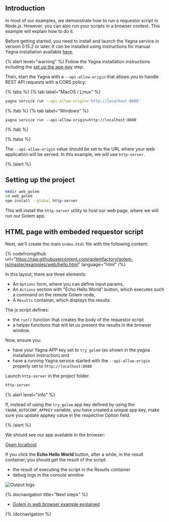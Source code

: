 ## Introduction

In most of our examples, we demonstrate how to run a requestor script in Node.js. However, you can also run your scripts in a browser context. This example will explain how to do it.

Before getting started, you need to install and launch the Yagna service in version 0.15.2 or later. It can be installed using instructions for manual Yagna installation available [here](/docs/creators/tools/yagna/yagna-installation-for-requestors).

{% alert level="warning" %}
Follow the Yagna installation instructions including the [set up the app-key](/docs/creators/tools/yagna/yagna-installation-for-requestors) step.

Then, start the Yagna with a `--api-allow-origin` that allows you to handle REST API requests with a CORS policy:

{% tabs %}
{% tab label="MacOS / Linux" %}

```bash
yagna service run --api-allow-origin='http://localhost:8080'
```

{% /tab %}
{% tab label="Windows" %}

```console
yagna service run --api-allow-origin=http://localhost:8080
```

{% /tab %}

{% /tabs %}

The `--api-allow-origin` value should be set to the URL where your web application will be served.
In this example, we will use `http-server`.

{% /alert %}

## Setting up the project

```bash
mkdir web_golem
cd web_golem
npm install --global http-server
```

This will install the `http-server` utility to host our web page, where we will run our Golem app.

## HTML page with embeded requestor script

Next, we'll create the main `index.html` file with the following content:

{% codefromgithub url="https://raw.githubusercontent.com/golemfactory/golem-js/master/examples/web/hello.html" language="html" /%}

In this layout, there are three elements:

- An `Options` form, where you can define input params,
- An `Actions` section with "Echo Hello World" button, which executes such a command on the remote Golem node,
- A `Results` container, which displays the results

The js script defines:

- the `run()` function that creates the body of the requestor script
- a helper functions that will let us present the results in the browser window.

Now, ensure you:

- have your Yagna APP key set to `try_golem` (as shown in the yagna installation instruction) and
- have a running Yagna service started with the `--api-allow-origin` properly set to `http://localhost:8080`

Launch `http-server` in the project folder.

```bash
http-server
```

{% alert level="info" %}

If, instead of using the `try_golem` app key defined by using the `YAGNA_AUTOCONF_APPKEY` variable, you have created a unique app key, make sure you update appkey value in the respective Option field.

{% /alert %}

We should see our app available in the browser:

[Open localhost](http://localhost:8080/index)

If you click the **Echo Hello World** button, after a while, in the result container, you should get the result of the script:

- the result of executing the script in the Results container
- debug logs in the console window

![Output logs](/webrequestor.gif)

{% docnavigation title="Next steps" %}

- [Golem in web browser example explained](/docs/creators/javascript/tutorials/running-in-browser)

{% /docnavigation %}
